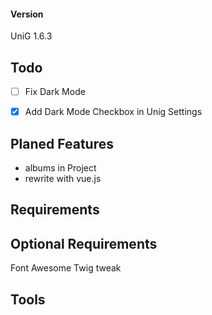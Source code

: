 #### Version
UniG 1.6.3

## Todo
- [ ] Fix Dark Mode
- [x] Add Dark Mode Checkbox in Unig Settings


## Planed Features
- albums in Project
- rewrite with vue.js

## Requirements


## Optional Requirements
Font Awesome
Twig tweak

## Tools


